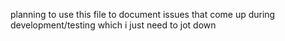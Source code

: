 planning to use this file to document issues that come up during development/testing which i just need to jot down
